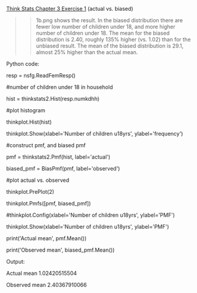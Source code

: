 [Think Stats Chapter 3 Exercise 1](http://greenteapress.com/thinkstats2/html/thinkstats2004.html#toc31) (actual vs. biased)

>> 1b.png shows the result.  In the biased distribution there are fewer low
number of children under 18, and more higher number of children under 18. The
mean for the biased distribution is 2.40, roughly 135% higher (vs. 1.02) than for the unbiased result.
The  mean  of  the  biased  distribution  is  29.1, almost 25% higher than the actual mean.

Python code:

resp = nsfg.ReadFemResp()

#number of children under 18 in household

hist = thinkstats2.Hist(resp.numkdhh)

#plot histogram

thinkplot.Hist(hist)

thinkplot.Show(xlabel='Number of children u18yrs', ylabel='frequency')

#construct pmf, and biased pmf

pmf = thinkstats2.Pmf(hist, label='actual')

biased_pmf = BiasPmf(pmf, label='observed')

#plot actual vs. observed

thinkplot.PrePlot(2)

thinkplot.Pmfs([pmf, biased_pmf])

#thinkplot.Config(xlabel='Number of children u18yrs', ylabel='PMF')

thinkplot.Show(xlabel='Number of children u18yrs', ylabel='PMF')

print('Actual mean', pmf.Mean())

print('Observed mean', biased_pmf.Mean())


Output:

Actual mean 1.02420515504

Observed mean 2.40367910066
